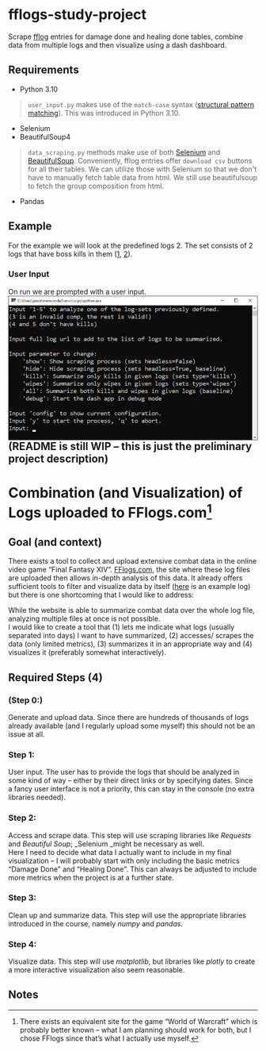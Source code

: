 # fflogs-study-project
Scrape [fflog](https://www.fflogs.com/) entries for damage done and healing done tables, combine data from multiple logs and then visualize using a dash dashboard.

## Requirements

* Python 3.10
> `user_input.py` makes use of the `match-case` syntax ([structural pattern matching](https://docs.python.org/3/whatsnew/3.10.html)). This was introduced in Python 3.10.

* Selenium
* BeautifulSoup4
> `data_scraping.py` methods make use of both [Selenium](https://www.selenium.dev/documentation/webdriver/) and [BeautifulSoup](https://www.crummy.com/software/BeautifulSoup/bs4/doc/).
> Conveniently, fflog entries offer `download csv` buttons for all their tables. We can utilize those with Selenium so that we don't have to manually fetch table data from html.
> We still use beautifulsoup to fetch the group composition from html.

* Pandas

## Example

For the example we will look at the predefined logs 2. The set consists of 2 logs that have boss kills in them ([1](https://www.fflogs.com/reports/hacvwXKb8mFYrAdx), [2](https://www.fflogs.com/reports/LnjBh2tfZRyv8rpD)).

### User Input
On run we are prompted with a user input. \
<img src="img/input_prompt.png" alt="User Input Prompt" width="700" align="left">


## (README is still WIP – this is just the preliminary project description)

# Combination (and Visualization) of Logs uploaded to FFlogs.com[^1]


## Goal (and context)

There exists a tool to collect and upload extensive combat data in the online video game “Final Fantasy XIV”. [FFlogs.com](https://www.fflogs.com/), the site where these log files are uploaded then allows in-depth analysis of this data. It already offers sufficient tools to filter and visualize data by itself ([here](https://www.fflogs.com/reports/a:VrNFghvTcL3J48WK#fight=4&type=summary) is an example log) but there is one shortcoming that I would like to address:

While the website is able to summarize combat data over the whole log file, analyzing multiple files at once is not possible.  \
I would like to create a tool that (1) lets me indicate what logs (usually separated into days) I want to have summarized, (2) accesses/ scrapes the data (only limited metrics), (3) summarizes it in an appropriate way and (4) visualizes it (preferably somewhat interactively).


## Required Steps (4)


### (Step 0:)

Generate and upload data. Since there are hundreds of thousands of logs already available (and I regularly upload some myself) this should not be an issue at all.


### Step 1:

User input. The user has to provide the logs that should be analyzed in some kind of way – either by their direct links or by specifying dates. Since a fancy user interface is not a priority, this can stay in the console (no extra libraries needed).


### Step 2:

Access and scrape data. This step will use scraping libraries like _Requests_ and _Beautiful Soup_; _Selenium _might be necessary as well.  \
Here I need to decide what data I actually want to include in my final visualization – I will probably start with only including the basic metrics “Damage Done” and “Healing Done”. This can always be adjusted to include more metrics when the project is at a further state.


### Step 3:

Clean up and summarize data. This step will use the appropriate libraries introduced in the course, namely _numpy_ and _pandas_.


### Step 4:

Visualize data. This step will use _matplotlib_, but libraries like _plotly_ to create a more interactive visualization also seem reasonable.


<!-- Footnotes themselves at the bottom. -->
## Notes

[^1]:
     There exists an equivalent site for the game “World of Warcraft” which is probably better known – what I am planning should work for both, but I chose FFlogs since that’s what I actually use myself.
